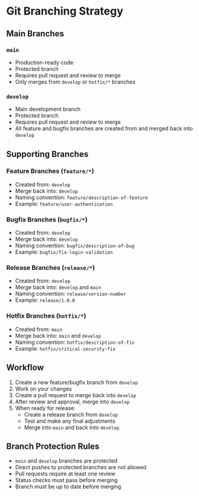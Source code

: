 # Git Branching Strategy

## Main Branches

### `main`
- Production-ready code
- Protected branch
- Requires pull request and review to merge
- Only merges from `develop` or `hotfix/*` branches

### `develop`
- Main development branch
- Protected branch
- Requires pull request and review to merge
- All feature and bugfix branches are created from and merged back into `develop`

## Supporting Branches

### Feature Branches (`feature/*`)
- Created from: `develop`
- Merge back into: `develop`
- Naming convention: `feature/description-of-feature`
- Example: `feature/user-authentication`

### Bugfix Branches (`bugfix/*`)
- Created from: `develop`
- Merge back into: `develop`
- Naming convention: `bugfix/description-of-bug`
- Example: `bugfix/fix-login-validation`

### Release Branches (`release/*`)
- Created from: `develop`
- Merge back into: `develop` and `main`
- Naming convention: `release/version-number`
- Example: `release/1.0.0`

### Hotfix Branches (`hotfix/*`)
- Created from: `main`
- Merge back into: `main` and `develop`
- Naming convention: `hotfix/description-of-fix`
- Example: `hotfix/critical-security-fix`

## Workflow

1. Create a new feature/bugfix branch from `develop`
2. Work on your changes
3. Create a pull request to merge back into `develop`
4. After review and approval, merge into `develop`
5. When ready for release:
   - Create a release branch from `develop`
   - Test and make any final adjustments
   - Merge into `main` and back into `develop`

## Branch Protection Rules

- `main` and `develop` branches are protected
- Direct pushes to protected branches are not allowed
- Pull requests require at least one review
- Status checks must pass before merging
- Branch must be up to date before merging

